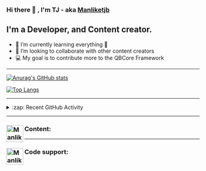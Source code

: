 ### Hi there 👋 , I'm TJ - aka [Manliketjb][website]

## I'm a Developer, and Content creator.

- 🌱 I’m currently learning everything 🤣
- 👯 I’m looking to collaborate with other content creators
- 💻 My goal is to contribute more to the QBCore Framework

---

[![Anurag's GitHub stats](https://github-readme-stats.vercel.app/api?username=Manliketjb&theme=radical)](https://github.com/Manliketjb/github-readme-stats)

[![Top Langs](https://github-readme-stats.vercel.app/api/top-langs/?username=Manliketjb&layout=compact&theme=radical)](https://github.com/Manliketjb/github-readme-stats)

---

<details>
  <summary>:zap: Recent GitHub Activity</summary>
  
<!--START_SECTION:activity-->
<!--END_SECTION:activity-->
</details>

---

### Content: [<img align="left" alt="Manliketjb | YouTube" width="44px" src="https://cdn.jsdelivr.net/npm/simple-icons@v3/icons/youtube.svg" />][youtube]

---

### Code support: [<img align="left" alt="Manliketjb | Twitter" width="44px" src="https://cdn.jsdelivr.net/npm/simple-icons@v3/icons/discord.svg" />][discord]


[website]: https://k50u34s4.yolasite.com/
[discord]: https://discord.gg/dH8nTwZW6r
[youtube]: https://www.youtube.com/channel/UCt5o-uXBUG9d2d4kQbgZzBg

 
